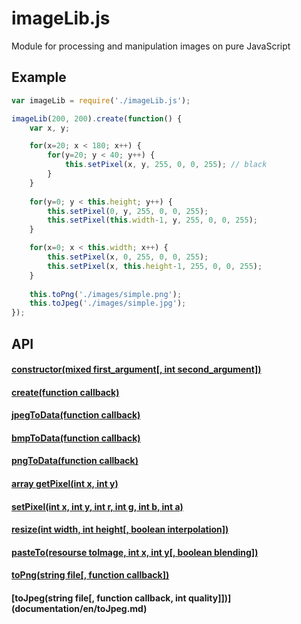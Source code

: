 # imageLib.js
Module for processing and manipulation images on pure JavaScript

## Example
```js
var imageLib = require('./imageLib.js');

imageLib(200, 200).create(function() {
    var x, y;

	for(x=20; x < 180; x++) {
		for(y=20; y < 40; y++) {
			this.setPixel(x, y, 255, 0, 0, 255); // black
		}
	}
	
	for(y=0; y < this.height; y++) {
		this.setPixel(0, y, 255, 0, 0, 255);
		this.setPixel(this.width-1, y, 255, 0, 0, 255);
	}

	for(x=0; x < this.width; x++) {
		this.setPixel(x, 0, 255, 0, 0, 255);
		this.setPixel(x, this.height-1, 255, 0, 0, 255);
	}
	
	this.toPng('./images/simple.png');
	this.toJpeg('./images/simple.jpg');
});
```

## API

#### [constructor(mixed first_argument[, int second_argument])](documentation/en/constructor.md)
#### [create(function callback)](documentation/en/create.md)
#### [jpegToData(function callback)](documentation/en/jpegToData.md)
#### [bmpToData(function callback)](documentation/en/bmpToData.md)
#### [pngToData(function callback)](documentation/en/pngToData.md)
#### [array getPixel(int x, int y)](documentation/en/getPixel.md)
#### [setPixel(int x, int y, int r, int g, int b, int a)](documentation/en/setPixel.md)
#### [resize(int width, int height[, boolean interpolation])](documentation/en/resize.md)
#### [pasteTo(resourse toImage, int x, int y[, boolean blending])](documentation/en/pasteTo.md)
#### [toPng(string file[, function callback])](documentation/en/toPng.md)
#### [toJpeg(string file[, function callback, int quality]])](documentation/en/toJpeg.md)
